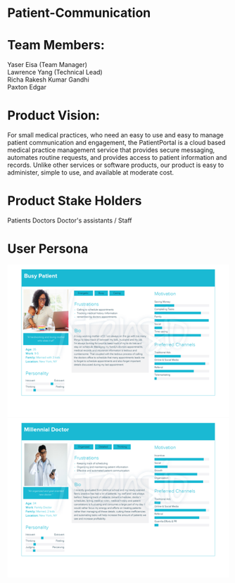 # Patient-Communication

# Team Members:
 Yaser Eisa (Team Manager)  
 Lawrence Yang (Technical Lead)  
 Richa Rakesh Kumar Gandhi  
 Paxton Edgar


# Product Vision:
For small medical practices, who need an easy to use and easy to manage patient communication and engagement, the PatientPortal is a cloud based medical practice management service that provides secure messaging, automates routine requests, and provides access to patient information and records. Unlike other services or software products, our product is easy to administer, simple to use, and available at moderate cost.

# Product Stake Holders
 Patients
 Doctors
 Doctor's assistants / Staff

# User Persona
 ![Alt text](https://github.com/YaserEisa/Patient-Communication/blob/master/Cindy%20John%202.png?raw=true "User Persona")
 ![Alt text](https://github.com/YaserEisa/Patient-Communication/blob/master/Mohamed%20Khan.png?raw=true "User Persona")
